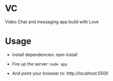 # VC

Video Chat and messaging app build with Love

# Usage
* Install dependencies: npm install

* Fire up the server: `node app`

* And point your browser to: http://localhost:5500
